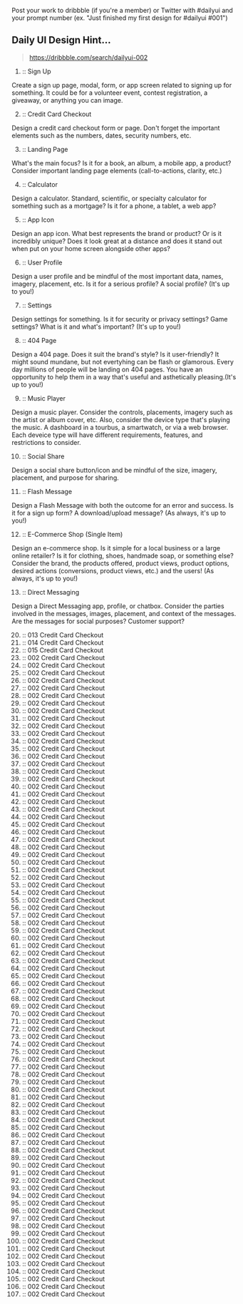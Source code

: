 Post your work to dribbble (if you're a member) or Twitter with #dailyui and your prompt number (ex. "Just finished my first design for #dailyui #001")

## Daily UI Design Hint...

> https://dribbble.com/search/dailyui-002

1. :: Sign Up

Create a sign up page, modal, form, or app screen related to signing up for something. It could be for a volunteer event, contest registration, a giveaway, or anything you can image.

2. :: Credit Card Checkout

Design a credit card checkout form or page. Don't forget the important elements such as the numbers, dates, security numbers, etc.

3. :: Landing Page

What's the main focus? Is it for a book, an album, a mobile app, a product? Consider important landing page elements (call-to-actions, clarity, etc.)

4. :: Calculator

Design a calculator. Standard, scientific, or specialty calculator for something such as a mortgage? Is it for a phone, a tablet, a web app?

5. :: App Icon

Design an app icon. What best represents the brand or product? Or is it incredibly unique? Does it look great at a distance and does it stand out when put on your home screen alongside other apps?

6. :: User Profile

Design a user profile and be mindful of the most important data, names, imagery, placement, etc. Is it for a serious profile? A social profile? (It's up to you!)

7. :: Settings

Design settings for something. Is it for security or privacy settings? Game settings? What is it and what's important? (It's up to you!)

8. :: 404 Page

Design a 404 page. Does it suit the brand's style? Is it user-friendly? It might sound mundane, but not evertyhing can be flash or glamorous. Every day millions of people will be landing on 404 pages. You have an opportunity to help them in a way that's useful and asthetically pleasing.(It's up to you!)

9. :: Music Player

Design a music player. Consider the controls, placements, imagery such as the artist or album cover, etc. Also, consider the device type that's playing the music. A dashboard in a tourbus, a smartwatch, or via a web browser. Each deveice type will have different requirements, features, and restrictions to consider.

10. :: Social Share

Design a social share button/icon and be mindful of the size, imagery, placement, and purpose for sharing.

11. :: Flash Message

Design a Flash Message with both the outcome for an error and success. Is it for a sign up form? A download/upload message? (As always, it's up to you!)

12. :: E-Commerce Shop (Single Item)

Design an e-commerce shop. Is it simple for a local business or a large online retailer? Is it for clothing, shoes, handmade soap, or something else? Consider the brand, the products offered, product views, product options, desired actions (conversions, product views, etc.) and the users! (As always, it's up to you!)

13. :: Direct Messaging

Design a Direct Messaging app, profile, or chatbox. Consider the parties involved in the messages, images, placement, and context of the messages. Are the messages for social purposes? Customer support?


20. :: 013 Credit Card Checkout
21. :: 014 Credit Card Checkout
22. :: 015 Credit Card Checkout
23. :: 002 Credit Card Checkout
24. :: 002 Credit Card Checkout
25. :: 002 Credit Card Checkout
26. :: 002 Credit Card Checkout
27. :: 002 Credit Card Checkout
28. :: 002 Credit Card Checkout
29. :: 002 Credit Card Checkout
30. :: 002 Credit Card Checkout
31. :: 002 Credit Card Checkout
32. :: 002 Credit Card Checkout
33. :: 002 Credit Card Checkout
34. :: 002 Credit Card Checkout
35. :: 002 Credit Card Checkout
36. :: 002 Credit Card Checkout
37. :: 002 Credit Card Checkout
38. :: 002 Credit Card Checkout
39. :: 002 Credit Card Checkout
40. :: 002 Credit Card Checkout
41. :: 002 Credit Card Checkout
42. :: 002 Credit Card Checkout
43. :: 002 Credit Card Checkout
44. :: 002 Credit Card Checkout
45. :: 002 Credit Card Checkout
46. :: 002 Credit Card Checkout
47. :: 002 Credit Card Checkout
48. :: 002 Credit Card Checkout
49. :: 002 Credit Card Checkout
50. :: 002 Credit Card Checkout
51. :: 002 Credit Card Checkout
52. :: 002 Credit Card Checkout
53. :: 002 Credit Card Checkout
54. :: 002 Credit Card Checkout
55. :: 002 Credit Card Checkout
56. :: 002 Credit Card Checkout
57. :: 002 Credit Card Checkout
58. :: 002 Credit Card Checkout
59. :: 002 Credit Card Checkout
60. :: 002 Credit Card Checkout
61. :: 002 Credit Card Checkout
62. :: 002 Credit Card Checkout
63. :: 002 Credit Card Checkout
64. :: 002 Credit Card Checkout
65. :: 002 Credit Card Checkout
66. :: 002 Credit Card Checkout
67. :: 002 Credit Card Checkout
68. :: 002 Credit Card Checkout
69. :: 002 Credit Card Checkout
70. :: 002 Credit Card Checkout
71. :: 002 Credit Card Checkout
72. :: 002 Credit Card Checkout
73. :: 002 Credit Card Checkout
74. :: 002 Credit Card Checkout
75. :: 002 Credit Card Checkout
76. :: 002 Credit Card Checkout
77. :: 002 Credit Card Checkout
78. :: 002 Credit Card Checkout
79. :: 002 Credit Card Checkout
80. :: 002 Credit Card Checkout
81. :: 002 Credit Card Checkout
82. :: 002 Credit Card Checkout
83. :: 002 Credit Card Checkout
84. :: 002 Credit Card Checkout
85. :: 002 Credit Card Checkout
86. :: 002 Credit Card Checkout
87. :: 002 Credit Card Checkout
88. :: 002 Credit Card Checkout
89. :: 002 Credit Card Checkout
90. :: 002 Credit Card Checkout
91. :: 002 Credit Card Checkout
92. :: 002 Credit Card Checkout
93. :: 002 Credit Card Checkout
94. :: 002 Credit Card Checkout
95. :: 002 Credit Card Checkout
96. :: 002 Credit Card Checkout
97. :: 002 Credit Card Checkout
98. :: 002 Credit Card Checkout
99. :: 002 Credit Card Checkout
100. :: 002 Credit Card Checkout
101. :: 002 Credit Card Checkout
102. :: 002 Credit Card Checkout
103. :: 002 Credit Card Checkout
104. :: 002 Credit Card Checkout
105. :: 002 Credit Card Checkout
106. :: 002 Credit Card Checkout
107. :: 002 Credit Card Checkout


